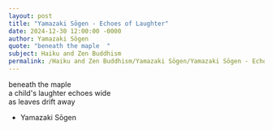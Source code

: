 ```yaml
---
layout: post
title: "Yamazaki Sōgen - Echoes of Laughter"
date: 2024-12-30 12:00:00 -0000
author: Yamazaki Sōgen
quote: "beneath the maple  "
subject: Haiku and Zen Buddhism
permalink: /Haiku and Zen Buddhism/Yamazaki Sōgen/Yamazaki Sōgen - Echoes of Laughter
---
```


beneath the maple  
a child's laughter echoes wide  
as leaves drift away  


- Yamazaki Sōgen
